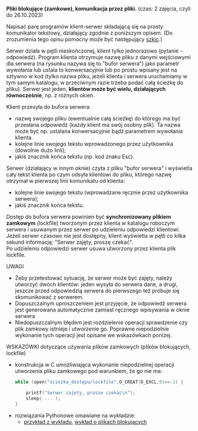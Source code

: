 __Pliki blokujące (zamkowe), komunikacja przez pliki.__ (czas: 2 zajęcia, czyli do 26.10.2023)

Napisać parę programów klient-serwer składającą się na prosty komunikator tekstowy, działający zgodnie z poniższym opisem. (Do zrozumienia tego opisu pomocny może być następujący [szkic](https://inf.ug.edu.pl/~pmp/Z/Wspolb/PWszkicZad2.pdf).)

Serwer działa w pętli nieskończonej, klient tylko jednorazowo (pytanie - odpowiedź). Program klienta otrzymuje nazwę pliku z danymi wejściowymi dla serwera (na rysunku nazywa się to "bufor serwera") jako parametr wywołania lub ustala to konwersacyjnie lub po prostu wpisany jest na sztywno w kod (tylko nazwa pliku, jeżeli klienta i serwera uruchamiamy w tym samym katalogu, w przeciwnym razie trzeba podać całą ścieżkę do pliku). Serwer jest jeden, __klientów może być wielu, działających równocześnie__, np. z różnych okien.

Klient przesyła do bufora serwera:

- nazwę swojego pliku (ewentualnie całą ścieżkę) do którego ma być  przesłana odpowiedź (każdy klient ma swój osobny plik). Ta nazwa może być np. ustalana konwersacyjnie bądź parametrem wywołania klienta.
- kolejne linie swojego tekstu wprowadzonego przez użytkownika (dowolnie dużo linii);
- jakiś znacznik końca tekstu (np. kod znaku Esc).

Serwer (działający w innym oknie) czyta z pliku "bufor serwera" i wyświetla cały tekst  klienta po czym odsyła klientowi do pliku, którego nazwę otrzymał w pierwszej linii komunikatu od klienta:
- kolejne linie swojego tekstu (wprowadzane ręcznie przez użytkownika serwera);
- jakiś znacznik końca tekstu. 

Dostęp do bufora serwera powinien być __synchronizowany plikiem zamkowym__ (lockfile) tworzonym przez klienta w katalogu roboczym serwera i usuwanym przez serwer po udzieleniu odpowiedzi klientowi. Jeżeli serwer czasowo nie jest dostępny, klient wyświetla w pętli co kilka sekund informację: "Serwer zajęty, proszę czekać".  
Po udzieleniu odpowiedzi serwer usuwa utworzony przez klienta plik lockfile.

UWAGI

- Żeby przetestować sytuację, że serwer może być zajęty, należy utworzyć dwóch klientów: jeden wysyła do serwera dane, a drugi, jeszcze przed odpowiedzią serwera do pierwszego też próbuje się skomunikować z serwerem.
- Dopuszczalnym uproszczeniem jest przyjęcie, że odpowiedź serwera jest generowana automatycznie zamiast ręcznego wpisywania w oknie serwera
- Niedopuszczalnym błędem jest rozdzielenie operacji sprawdzenie czy plik zamkowy istnieje i utworzenie go. Poprawne niepodzielnie wykonanie tych operacji jest opisane we wskazówkach poniżej.

WSKAZÓWKI dotyczące używania plików zamkowych (plików blokujących, lockfile)

- konstrukcja w C umożliwiająca wykonanie niepodzielnej operacji utworzenia pliku zamkowego pod warunkiem, że go nie ma:
    ```c
    while (open("ścieżka_dostępu/lockfile",O_CREAT|O_EXCL,0)==-1) {
  
        printf("Serwer zajety, prosze czekac\n");
        sleep( ... );
    }
  ```
- rozwiązania Pythonowe omawiane na wykładzie:
  - [przykład z wykładu](https://inf.ug.edu.pl/~pmp/Z/Wspolb/lockf2.py), [wykład o plikach blokujących](https://inf.ug.edu.pl/~pmp/Z/Wspolb21P/wspolb2p.pdf)